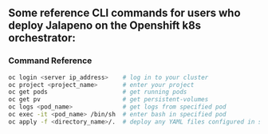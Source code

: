 ## Some reference CLI commands for users who deploy Jalapeno on the Openshift k8s orchestrator:

### Command Reference
```bash
oc login <server ip_address>    # log in to your cluster
oc project <project_name>       # enter your project
oc get pods                     # get running pods 
oc get pv                       # get persistent-volumes
oc logs <pod_name>              # get logs from specified pod
oc exec -it <pod_name> /bin/sh  # enter bash in specified pod
oc apply -f <directory_name>/.  # deploy any YAML files configured in specified directory into the OpenShift cluster
```
